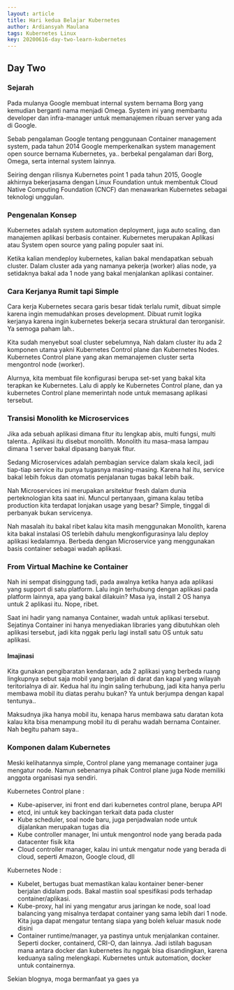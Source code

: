 ```yaml
---
layout: article
title: Hari kedua Belajar Kubernetes
author: Ardiansyah Maulana
tags: Kubernetes Linux
key: 20200616-day-two-learn-kubernetes
---
```

## Day Two

### Sejarah

Pada mulanya Google membuat internal system bernama Borg yang kemudian berganti nama menjadi Omega. System ini yang membantu developer dan infra-manager untuk memanajemen ribuan server yang ada di Google.

Sebab pengalaman Google tentang penggunaan Container management system, pada tahun 2014 Google memperkenalkan system management open source bernama Kubernetes, ya.. berbekal pengalaman dari Borg, Omega, serta internal system lainnya.

Seiring dengan rilisnya Kubernetes point 1 pada tahun 2015, Google akhirnya bekerjasama dengan Linux Foundation untuk membentuk Cloud Native Computing Foundation (CNCF) dan menawarkan Kubernetes sebagai teknologi unggulan.

### Pengenalan Konsep

Kubernetes adalah system automation deployment, juga auto scaling, dan manajemen aplikasi berbasis container. Kubernetes merupakan Aplikasi atau System open source yang paling populer saat ini. 

Ketika kalian mendeploy kubernetes, kalian bakal mendapatkan sebuah cluster. Dalam cluster ada yang namanya pekerja (worker) alias node, ya setidaknya bakal ada 1 node yang bakal menjalankan aplikasi container.

### Cara Kerjanya Rumit tapi Simple

Cara kerja Kubernetes secara garis besar tidak terlalu rumit, dibuat simple karena ingin memudahkan proses development. Dibuat rumit logika kerjanya karena ingin kubernetes bekerja secara struktural dan terorganisir. Ya semoga paham lah..

Kita sudah menyebut soal cluster sebelumnya, Nah dalam cluster itu ada 2 komponen utama yakni Kubernetes Control plane dan Kubernetes Nodes. Kubernetes Control plane yang akan memanajemen cluster serta mengontrol node (worker).

Alurnya, kita membuat file konfigurasi berupa set-set yang bakal kita terapkan ke Kubernetes. Lalu di apply ke Kubernetes Control plane, dan ya kubernetes Control plane memerintah node untuk memasang aplikasi tersebut.

### Transisi Monolith ke Microservices

Jika ada sebuah aplikasi dimana fitur itu lengkap abis, multi fungsi, multi talenta.. Aplikasi itu disebut monolith. Monolith itu masa-masa lampau dimana 1 server bakal dipasang banyak fitur.

Sedang Microservices adalah pembagian service dalam skala kecil, jadi tiap-tiap service itu punya tugasnya masing-masing. Karena hal itu, service bakal lebih fokus dan otomatis penjalanan tugas bakal lebih baik.

Nah Microservices ini merupakan arsitektur fresh dalam dunia perteknologian kita saat ini. Muncul pertanyaan, gimana kalau tetiba production kita terdapat lonjakan usage yang besar? Simple, tinggal di perbanyak bukan servicenya.

Nah masalah itu bakal ribet kalau kita masih menggunakan Monolith, karena kita bakal instalasi OS terlebih dahulu mengkonfigurasinya lalu deploy aplikasi kedalamnya. Berbeda dengan Microservice yang menggunakan basis container sebagai wadah aplikasi.

### From Virtual Machine ke Container

Nah ini sempat disinggung tadi, pada awalnya ketika hanya ada aplikasi yang support di satu platform. Lalu ingin terhubung dengan aplikasi pada platform lainnya, apa yang bakal dilakuin? Masa iya, install 2 OS hanya untuk 2 aplikasi itu. Nope, ribet.

Saat ini hadir yang namanya Container, wadah untuk aplikasi tersebut. Sejatinya Container ini hanya menyediakan libraries yang dibutuhkan oleh aplikasi tersebut, jadi kita nggak perlu lagi install satu OS untuk satu aplikasi.

#### Imajinasi

Kita gunakan pengibaratan kendaraan, ada 2 aplikasi yang berbeda ruang lingkupnya sebut saja mobil yang berjalan di darat dan kapal yang wilayah teritorialnya di air. Kedua hal itu ingin saling terhubung, jadi kita hanya perlu membawa mobil itu diatas perahu bukan? Ya untuk berjumpa dengan kapal tentunya..

Maksudnya jika hanya mobil itu, kenapa harus membawa satu daratan kota kalau kita bisa menampung mobil itu di perahu wadah bernama Container. Nah begitu paham saya..

### Komponen dalam Kubernetes

Meski kelihatannya simple, Control plane yang memanage container juga mengatur node. Namun sebenarnya pihak Control plane juga Node memiliki anggota organisasi nya sendiri.

Kubernetes Control plane :

- Kube-apiserver, ini front end dari kubernetes control plane, berupa API
- etcd, ini untuk key backingan terkait data pada cluster
- Kube scheduler, soal node baru, juga penjadwalan node untuk dijalankan merupakan tugas dia
- Kube controller manager, Ini untuk mengontrol node yang berada pada datacenter fisik kita
- Cloud controller manager, kalau ini untuk mengatur node yang berada di cloud, seperti Amazon, Google cloud, dll

Kubernetes Node :

- Kubelet, bertugas buat memastikan kalau kontainer bener-bener berjalan didalam pods. Bakal mastiin soal spesifikasi pods terhadap container/aplikasi.
- Kube-proxy, hal ini yang mengatur arus jaringan ke node, soal load balancing yang misalnya terdapat container yang sama lebih dari 1 node. Kita juga dapat mengatur tentang siapa yang boleh keluar masuk  node disini
- Container runtime/manager, ya pastinya untuk menjalankan container. Seperti docker, containerd, CRI-O, dan lainnya. Jadi istilah bagusan mana antara docker dan kubernetes itu nggak bisa disandingkan, karena keduanya saling melengkapi. Kubernetes untuk automation, docker untuk containernya.

Sekian blognya, moga bermanfaat ya gaes ya
